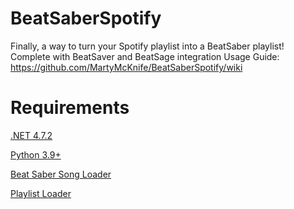 # BeatSaberSpotify
 Finally, a way to turn your Spotify playlist into a BeatSaber playlist!
 Complete with BeatSaver and BeatSage integration
 Usage Guide: https://github.com/MartyMcKnife/BeatSaberSpotify/wiki
 
 # Requirements
[.NET 4.7.2](https://dotnet.microsoft.com/download/dotnet-framework/net472)

[Python 3.9+](https://www.python.org/downloads/)

[Beat Saber Song Loader](https://github.com/xyonico/BeatSaberSongLoader/releases)

[Playlist Loader](https://github.com/rithik-b/PlaylistLoaderPlugin/tree/master/PlaylistLoaderPlugin)
